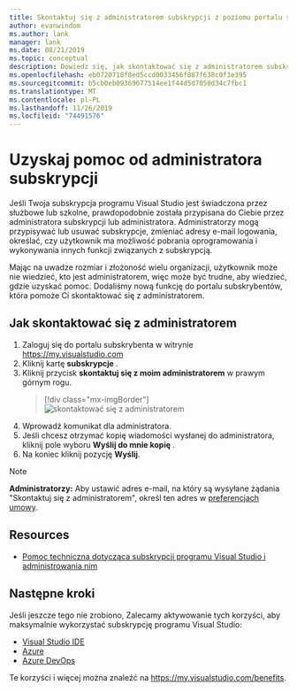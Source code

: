 ```yaml
---
title: Skontaktuj się z administratorem subskrypcji z poziomu portalu subskrybenta
author: evanwindom
ms.author: lank
manager: lank
ms.date: 08/21/2019
ms.topic: conceptual
description: Dowiedz się, jak skontaktować się z administratorem subskrypcji, aby uzyskać pomoc dotyczącą pytań lub problemów.
ms.openlocfilehash: eb0720718f8ed5ccd0033456f887f638c0f3e395
ms.sourcegitcommit: b5cb0eb09369677514ee1f44d5d7050d34c7fbc1
ms.translationtype: MT
ms.contentlocale: pl-PL
ms.lasthandoff: 11/26/2019
ms.locfileid: "74491576"
---
```

# <a name="get-assistance-from-your-subscriptions-administrator"></a>Uzyskaj pomoc od administratora subskrypcji
Jeśli Twoja subskrypcja programu Visual Studio jest świadczona przez służbowe lub szkolne, prawdopodobnie została przypisana do Ciebie przez administratora subskrypcji lub administratora.  Administratorzy mogą przypisywać lub usuwać subskrypcje, zmieniać adresy e-mail logowania, określać, czy użytkownik ma możliwość pobrania oprogramowania i wykonywania innych funkcji związanych z subskrypcją.

Mając na uwadze rozmiar i złożoność wielu organizacji, użytkownik może nie wiedzieć, kto jest administratorem, więc może być trudne, aby wiedzieć, gdzie uzyskać pomoc.  Dodaliśmy nową funkcję do portalu subskrybentów, która pomoże Ci skontaktować się z administratorem.   

## <a name="how-to-contact-your-admin"></a>Jak skontaktować się z administratorem
1. Zaloguj się do portalu subskrybenta w witrynie https://my.visualstudio.com
2. Kliknij kartę **subskrypcje** . 
3. Kliknij przycisk **skontaktuj się z moim administratorem** w prawym górnym rogu. 
   > [!div class="mx-imgBorder"]
   > ![skontaktować się z administratorem](_img/contact-my-admin/contact-my-admin-button.png)
4. Wprowadź komunikat dla administratora.
5. Jeśli chcesz otrzymać kopię wiadomości wysłanej do administratora, kliknij pole wyboru **Wyślij do mnie kopię** . 
6. Na koniec kliknij pozycję **Wyślij**.

> [!NOTE]
> **Administratorzy:**  Aby ustawić adres e-mail, na który są wysyłane żądania "Skontaktuj się z administratorem", określ ten adres w [preferencjach umowy](admin-prefs.md#contact-email-address).

## <a name="resources"></a>Resources
- [Pomoc techniczna dotycząca subskrypcji programu Visual Studio i administrowania nim](https://visualstudio.microsoft.com/support/support-overview-vs)

## <a name="next-steps"></a>Następne kroki
Jeśli jeszcze tego nie zrobiono, Zalecamy aktywowanie tych korzyści, aby maksymalnie wykorzystać subskrypcję programu Visual Studio:
- [Visual Studio IDE](vs-ide-benefit.md)
- [Azure](vs-azure.md)
- [Azure DevOps](vs-azure-devops.md)

Te korzyści i więcej można znaleźć na https://my.visualstudio.com/benefits.

